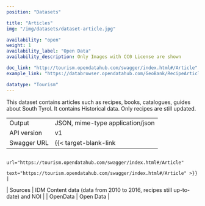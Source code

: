 ```yaml
---
position: "Datasets"

title: "Articles"
img: "/img/datasets/dataset-article.jpg"

availability: "open"
weight: 1
availability_label: "Open Data"
availability_description: Only Images with CC0 License are shown

doc_link: "http://tourism.opendatahub.com/swagger/index.html#/Article"
example_link: "https://databrowser.opendatahub.com/GeoBank/RecipeArticleList"

datatype: "Tourism"
---
```


This dataset contains articles such as recipes, books, catalogues, guides about South Tyrol. It contains Historical data. Only recipes are still updated.

|             |                                                                             |
| :---------- | --------------------------------------------------------------------------- |
| Output      | JSON, mime-type application/json                                            |
| API version | v1                                                                          |
| Swagger URL | {{< target-blank-link
                        url="https://tourism.opendatahub.com/swagger/index.html#/Article"
                        text="https://tourism.opendatahub.com/swagger/index.html#/Article" >}}                |
| Sources     | IDM Content data (data from 2010 to 2016, recipes still up-to-date) and NOI |
| OpenData    | Open Data                                     |
